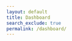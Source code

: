 ```yaml
---
layout: default
title: Dashboard
search_exclude: true
permalink: /dashboard/
---
```

<body class="light">
<!--<button id="test_button" onclick="getUserData()">Click here for test</button>-->
<div id="dashboard_container" class="dashboard" style="display:none;">
    <h1>DASHBOARD</h1>
    <div id="assignment_container_container" class="container-container">
        <h2>Assignments</h2>
        <p class="subtitle">Here are some assignments for you to do.</p>
        <div id="assignment_container" class="container">
            <!-- Assignment cards will be dynamically added here -->
        </div>
    </div>
    <div id="student_class_container_container" class="container-container">
        <h2>Your Classes</h2>
        <p class="subtitle">You're a student in these classes.</p>
        <div id="student_class_container" class="container">
            <!--contains classes in which the student is a student-->
        </div>
    </div>
    <div id="leader_class_container_container" class="container-container">
        <h2>Classes You Lead</h2>
        <p class="subtitle">You play a leading role in these classes. <a href="{{site.baseurl}}/class-create/">Click here</a> to create a new class.</p>
        <div id="leader_class_container" class="container">
            <!--contains classes in which the person leads-->
        </div>
    </div>
    <div id="stats_resources_container_container" class="container-container">
        <h2>Statistics/Data Resources</h2>
        <p class="subtitle">Here are some resources for your statistical journey.</p>
        <div id="stats_resources_container" class="container">
            <div class="card">
                <div class="main-name" onclick="generalRedirect('/2024/01/25/qrcodetestbackend.html')">QR Code Generator</div>
                <div class="second-name">Great for stats projects!</div>
            </div>
            <div class="card">
                <div class="main-name">Graphing Resources</div>
                <div class="second-name">Stapplet but better!</div>
            </div>
            <div class="card">
                <div class="main-name" onclick="generalRedirect('/image-rec/')">Image Recognition</div>
                <div class="second-name">Part of making Stapplet not suck!</div>
            </div>
            <div class="card">
                <div class="main-name" onclick="generalRedirect('/tablegenerator')">Table Generator</div>
                <div class="second-name">Great for teachers like Mr. Jenkins!</div>
            </div>
        </div>
    </div>
</div>

<script>
    window.onload = (event) => {
        console.log("Page is fully loaded");
        let DarkMode = localStorage.getItem('DarkMode');
        DarkMode = (DarkMode === 'true'); // Convert to boolean
        console.log(DarkMode);
        if (DarkMode) {
            document.body.classList.add('dark');
            document.body.classList.remove('light');
        } else {
            document.body.classList.add('light');
            document.body.classList.remove('dark');
        }
    };

    // Check if the required cookie is present on page load
    // window.addEventListener('load', function() {
    //     if (!hasCookie('jwt')) {
    //         // Redirect to the login page if the cookie is not present
    //         window.location.href = '/sign-in/'; // Replace '/login' with your actual login page URL
    //     }
    // });

    // // Function to check if a cookie is present
    // function hasCookie(cookieName) {
    //     return document.cookie.split(';').some((cookie) => cookie.trim().startsWith(cookieName + '='));
    // }

    window.addEventListener('load', function() {
        getUserData();
    });


    var local = "http://localhost:8911";
    var deployed = "https://jcc.stu.nighthawkcodingsociety.com";
    const currentUrl = window.location.href;
    var fetchUrl = deployed;
    if (currentUrl.includes("localhost") || currentUrl.includes("127.0.0.1")) {
        fetchUrl = local;
    }

    function getUserData() {
        // making the fetch request
        fetch(local + '/api/class_period/dashboard', {
            method: 'GET',
            mode: 'cors', // no-cors, *cors, same-origin
            cache: 'no-cache', // *default, no-cache, reload, force-cache, only-if-cached
            credentials: 'include', // include, *same-origin, omit
            headers: {
                "content-type": "application/json",
            },
        })
        .then(response => {
            if (!response.ok) {
                throw new Error('Network response was not ok');
            }
            return response.json();
        })
        .then(data => {
            console.log(JSON.stringify(data));
            populateAssignmentContainer(data.student);
            populateClassesContainer(data.student, false);
            populateClassesContainer(data.leader, true);
            document.getElementById("dashboard_container").style = "display:block;";
        })
        .catch(error => {
            console.error('There was a problem with the fetch operation:', error);
            //window.location.replace("{{site.baseurl}}/sign-in/");
        });
    }

    function populateAssignmentContainer(studentData) {
        const container = document.getElementById('assignment_container');
        container.innerHTML = ''; // clear previous content
        for (var classPeriod of studentData) {
            var classPeriodName = classPeriod.name;
            for (var assignment of classPeriod.assignments) {
                var card = document.createElement('div');
                card.classList.add('card');

                var assignmentName = document.createElement('div');
                assignmentName.classList.add('main-name');
                assignmentName.textContent = assignment.name;
                
                // adding a click event listener to the assignmentName div
                assignmentName.setAttribute("onclick", "assignmentRedirect(" + String(assignment.id) + ")");

                var className = document.createElement('div');
                className.classList.add('second-name');
                className.textContent = classPeriodName;

                var dueDate = document.createElement('div');
                dueDate.classList.add('third-name');
                dueDate.textContent = `Due: ${new Date(assignment.dateDue).toLocaleDateString()}`;

                card.appendChild(assignmentName);
                card.appendChild(className);
                card.appendChild(dueDate);

                container.appendChild(card);
            }
        }
    }

    function populateClassesContainer(studentData, isLeader) {
        var bigContainer = document.getElementById('student_class_container_container');
        var container = document.getElementById('student_class_container');
        if (isLeader) {
            bigContainer = document.getElementById('leader_class_container_container');
            container = document.getElementById('leader_class_container');
        }
        container.innerHTML = '';

        for (var classPeriod of studentData) {
            var card = document.createElement('div');
            card.classList.add('card');

            var classPeriodName = document.createElement('div');
            classPeriodName.classList.add('main-name');
            classPeriodName.textContent = classPeriod.name;

            // adding a click event listener to the assignmentName div
            if (isLeader) {
                classPeriodName.setAttribute("onclick", "classLeaderRedirect(" + String(classPeriod.id) + ")");
            } else {
                classPeriodName.setAttribute("onclick", "classStudentRedirect(" + String(classPeriod.id) + ")");
            }

            var leaderNames = document.createElement('div');
            leaderNames.classList.add('second-name');
            leaderNames.textContent = "Leaders: ";
            for (var i = 0; i < classPeriod.leaders.length; i++) {
                leaderNames.textContent += classPeriod.leaders[i].name;
                if ((i + 1) < classPeriod.leaders.length) {
                    leaderNames.textContent += ", ";
                }
            }

            var numberOfAssignments = document.createElement('div');
            numberOfAssignments.classList.add('third-name');
            var assNumber = classPeriod.assignments.length;
            var plurality = "s";
            if (assNumber == 1) plurality = "";
            numberOfAssignments.textContent = String(assNumber) + " Assignment" + plurality;

            card.appendChild(classPeriodName);
            card.appendChild(leaderNames);
            card.appendChild(numberOfAssignments);

            container.appendChild(card);
        }
        if (container.children.length === 0) {
            bigContainer.style.display = 'none';
        } else {
            bigContainer.style.display = 'block';
        }
    }

    function assignmentRedirect(id) {
        window.location.href = '{{site.baseurl}}/assignment-data?id=' + id;
    }

    function classStudentRedirect(id) {
        window.location.href = '{{site.baseurl}}/student-class-data?id=' + id;
    }

    function classLeaderRedirect(id) {
        window.location.href = '{{site.baseurl}}/leader-class-data?id=' + id;
    }

    function generalRedirect(urlExtension) {
        window.location.href = '{{site.baseurl}}' + urlExtension;
    }
</script>